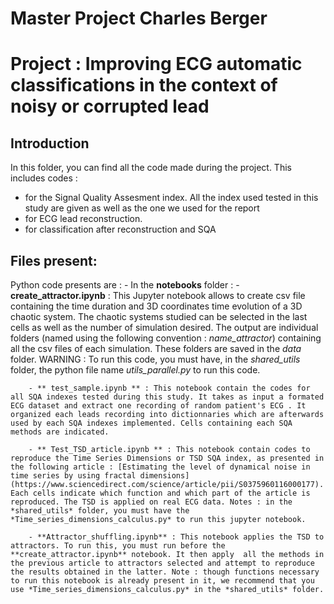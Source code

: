 # Master Project Charles Berger
# Project : Improving ECG automatic classifications in the context of noisy or corrupted lead

## Introduction

In this folder, you can find all the code made during the project. This includes codes :
- for the Signal Quality Assesment index. All the index used tested in this study are given as well as the one we used for the report
- for ECG lead reconstruction.
- for classification after reconstruction and SQA

## Files present:

Python code presents are :
    - In the **notebooks** folder :
        - **create_attractor.ipynb** : This Jupyter notebook allows to create csv file containing the time duration and 3D coordinates time evolution of a 3D chaotic system. The chaotic systems studied can be selected in the last cells as well as the number of simulation desired. The output are individual folders  (named using the following convention : *name_attractor*) containing all the csv files of each simulation. These folders are saved in the *data* folder. WARNING : To run this code, you must have, in the *shared_utils* folder, the python file name *utils_parallel.py* to run this code.


        - ** test_sample.ipynb ** : This notebook contain the codes for all SQA indexes tested during this study. It takes as input a formated ECG dataset and extract one recording of random patient's ECG . It organized each leads recording into dictionnaries which are afterwards used by each SQA indexes implemented. Cells containing each SQA methods are indicated.

        - ** Test_TSD_article.ipynb ** : This notebook contain codes to reproduce the Time Series Dimensions or TSD SQA index, as presented in the following article : [Estimating the level of dynamical noise in time series by using fractal dimensions](https://www.sciencedirect.com/science/article/pii/S0375960116000177). Each cells indicate which function and which part of the article is reproduced. The TSD is applied on real ECG data. Notes : in the *shared_utils* folder, you must have the *Time_series_dimensions_calculus.py* to run this jupyter notebook.

        - **Attractor_shuffling.ipynb** : This notebook applies the TSD to attractors. To run this, you must run before the **create_attractor.ipynb** notebook. It then apply  all the methods in the previous article to attractors selected and attempt to reproduce the results obtained in the latter. Note : though functions necessary to run this notebook is already present in it, we recommend that you use *Time_series_dimensions_calculus.py* in the *shared_utils* folder.
